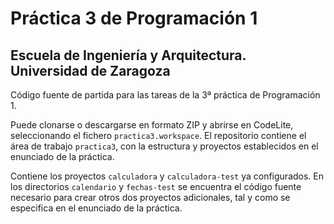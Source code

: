 # Práctica 3 de Programación 1
## Escuela de Ingeniería y Arquitectura. Universidad de Zaragoza 

Código fuente de partida para las tareas de la 3ª práctica de Programación 1.

Puede clonarse o descargarse en formato ZIP y abrirse en CodeLite, seleccionando el fichero ``practica3.workspace``.
El repositorio contiene el área de trabajo ``practica3``, con la estructura y proyectos establecidos en el enunciado de la práctica.

Contiene los proyectos ``calculadora`` y ``calculadora-test`` ya configurados. En los directorios ``calendario`` y ``fechas-test`` se encuentra el código fuente necesario para crear otros dos proyectos adicionales, tal y como se especifica en el enunciado de la práctica.

